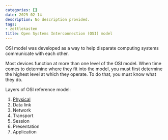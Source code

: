 ```yaml
---
categories: []
date: 2025-02-14
description: No description provided.
tags:
- zettlekasten
title: Open Systems Interconnection (OSI) model
---
```


OSI model was developed as a way to help disparate computing systems communicate with each other.

Most devices function at more than one level of the OSI model. When time comes to determine where they fit into the model, you must first determine the highest level at which they operate. To do that, you must know what they do.

Layers of OSI reference model:

1. [Physical](Network%20Layer%201%20devices.md)
2. Data link
3. Network
4. Transport
5. Session
6. Presentation
7. Application